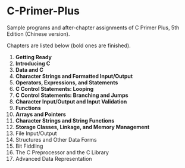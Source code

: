 # C-Primer-Plus
Sample programs and after-chapter assignments of C Primer Plus, 5th Edition (Chinese version).

Chapters are listed below (bold ones are finished).

1. **Getting Ready**
2. **Introducing C**
3. **Data and C**
4. **Character Strings and Formatted Input/Output**
5. **Operators, Expressions, and Statements**
6. **C Control Statements: Looping**
7. **C Control Statements: Branching and Jumps**
8. **Character Input/Output and Input Validation**
9. **Functions**
10. **Arrays and Pointers**
11. **Character Strings and String Functions**
12. **Storage Classes, Linkage, and Memory Management**
13. File Input/Output
14. Structures and Other Data Forms
15. Bit Fiddling
16. The C Preprocessor and the C Library
17. Advanced Data Representation
